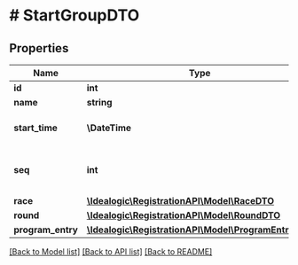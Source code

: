 # # StartGroupDTO

## Properties

Name | Type | Description | Notes
------------ | ------------- | ------------- | -------------
**id** | **int** |  | [optional]
**name** | **string** |  | [optional]
**start_time** | **\DateTime** | Time when the group started. |
**seq** | **int** | Sequence of this start group in the Race. | [optional]
**race** | [**\Idealogic\RegistrationAPI\Model\RaceDTO**](RaceDTO.md) |  | [optional]
**round** | [**\Idealogic\RegistrationAPI\Model\RoundDTO**](RoundDTO.md) |  | [optional]
**program_entry** | [**\Idealogic\RegistrationAPI\Model\ProgramEntryDTO**](ProgramEntryDTO.md) |  | [optional]

[[Back to Model list]](../../README.md#models) [[Back to API list]](../../README.md#endpoints) [[Back to README]](../../README.md)
